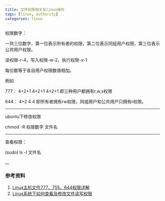 ```yaml
---
title: 文件权限相关及linux操作
tags: [linux, authority]
categories: linux
---
```


权限数字：

一共三位数字，第一位表示所有者的权限，第二位表示同组用户权限，第三位表示公共用户权限。

读权限-r-4，写入权限-w-2，执行权限-x-1

每位数等于各自用户权限数值相加。

例如

777： 4+2+1 4+2+1 4+2+1 即三种用户都拥有r,w,x权限

644： 4+2 4 4 即所有者拥有rw权限，同组用户和公共用户只拥有r权限。
___

ubuntu下修改权限

chmod -R 权限数字 文件名

___

查看权限：

(sudo) ls -l 文件名

__


### 参考资料
1. [Linux主机文件777，755，644权限详解](http://blog.sina.com.cn/s/blog_690c53680101jp61.html)
2. [Linux系统下如何查看及修改文件读写权限](http://www.cnblogs.com/CgenJ/archive/2011/07/28/2119454.html)
